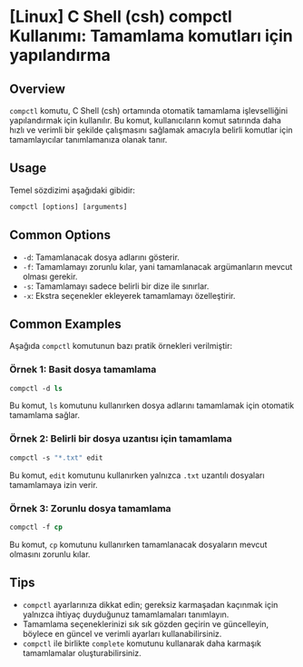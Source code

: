 # [Linux] C Shell (csh) compctl Kullanımı: Tamamlama komutları için yapılandırma

## Overview
`compctl` komutu, C Shell (csh) ortamında otomatik tamamlama işlevselliğini yapılandırmak için kullanılır. Bu komut, kullanıcıların komut satırında daha hızlı ve verimli bir şekilde çalışmasını sağlamak amacıyla belirli komutlar için tamamlayıcılar tanımlamanıza olanak tanır.

## Usage
Temel sözdizimi aşağıdaki gibidir:

```csh
compctl [options] [arguments]
```

## Common Options
- `-d`: Tamamlanacak dosya adlarını gösterir.
- `-f`: Tamamlamayı zorunlu kılar, yani tamamlanacak argümanların mevcut olması gerekir.
- `-s`: Tamamlamayı sadece belirli bir dize ile sınırlar.
- `-x`: Ekstra seçenekler ekleyerek tamamlamayı özelleştirir.

## Common Examples
Aşağıda `compctl` komutunun bazı pratik örnekleri verilmiştir:

### Örnek 1: Basit dosya tamamlama
```csh
compctl -d ls
```
Bu komut, `ls` komutunu kullanırken dosya adlarını tamamlamak için otomatik tamamlama sağlar.

### Örnek 2: Belirli bir dosya uzantısı için tamamlama
```csh
compctl -s "*.txt" edit
```
Bu komut, `edit` komutunu kullanırken yalnızca `.txt` uzantılı dosyaları tamamlamaya izin verir.

### Örnek 3: Zorunlu dosya tamamlama
```csh
compctl -f cp
```
Bu komut, `cp` komutunu kullanırken tamamlanacak dosyaların mevcut olmasını zorunlu kılar.

## Tips
- `compctl` ayarlarınıza dikkat edin; gereksiz karmaşadan kaçınmak için yalnızca ihtiyaç duyduğunuz tamamlamaları tanımlayın.
- Tamamlama seçeneklerinizi sık sık gözden geçirin ve güncelleyin, böylece en güncel ve verimli ayarları kullanabilirsiniz.
- `compctl` ile birlikte `complete` komutunu kullanarak daha karmaşık tamamlamalar oluşturabilirsiniz.